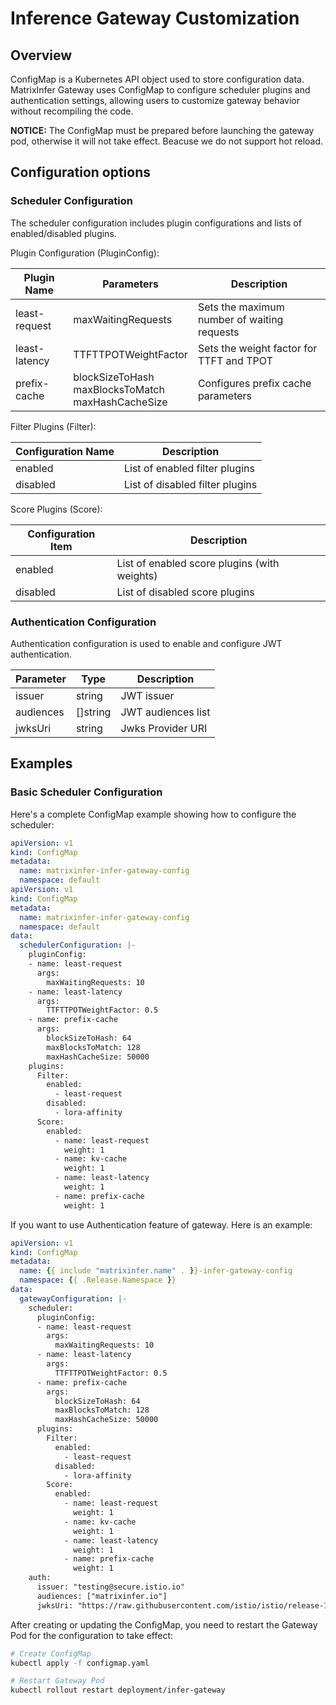 # Inference Gateway Customization

## Overview

ConfigMap is a Kubernetes API object used to store configuration data. MatrixInfer Gateway uses ConfigMap to configure scheduler plugins and authentication settings, allowing users to customize gateway behavior without recompiling the code.

**NOTICE:** The ConfigMap must be prepared before launching the gateway pod, otherwise it will not take effect. Beacuse we do not support hot reload.

## Configuration options

### Scheduler Configuration

The scheduler configuration includes plugin configurations and lists of enabled/disabled plugins.

Plugin Configuration (PluginConfig):

|Plugin Name| Parameters                                              |Description|
|-|---------------------------------------------------------|-|
|least-request| maxWaitingRequests                                      |Sets the maximum number of waiting requests|
|least-latency| TTFTTPOTWeightFactor                                    |Sets the weight factor for TTFT and TPOT|
|prefix-cache| blockSizeToHash<br />maxBlocksToMatch<br />maxHashCacheSize |Configures prefix cache parameters|

Filter Plugins (Filter):

|Configuration Name|Description|
|-|-|
|enabled|List of enabled filter plugins|
|disabled|List of disabled filter plugins|

Score Plugins (Score):

|Configuration Item|Description|
|-|-|
|enabled|List of enabled score plugins (with weights)|
|disabled|List of disabled score plugins|

### Authentication Configuration

Authentication configuration is used to enable and configure JWT authentication.

|Parameter|Type|Description|
|-|-|-|
|issuer|string|JWT issuer|
|audiences|[]string|JWT audiences list|
|jwksUri|string|Jwks Provider  URI|

<!-- Add routing rules here -->

## Examples

<!-- Add examples here -->
### Basic Scheduler Configuration

Here's a complete ConfigMap example showing how to configure the scheduler:

```yaml
apiVersion: v1
kind: ConfigMap
metadata:
  name: matrixinfer-infer-gateway-config
  namespace: default
apiVersion: v1
kind: ConfigMap
metadata:
  name: matrixinfer-infer-gateway-config
  namespace: default
data:
  schedulerConfiguration: |-
    pluginConfig:
    - name: least-request
      args: 
        maxWaitingRequests: 10
    - name: least-latency
      args:
        TTFTTPOTWeightFactor: 0.5
    - name: prefix-cache
      args:
        blockSizeToHash: 64
        maxBlocksToMatch: 128
        maxHashCacheSize: 50000
    plugins:
      Filter:
        enabled:
          - least-request
        disabled:
          - lora-affinity
      Score:
        enabled:
          - name: least-request
            weight: 1
          - name: kv-cache
            weight: 1
          - name: least-latency
            weight: 1
          - name: prefix-cache
            weight: 1
```

If you want to use Authentication feature of gateway. Here is an example:

```yaml
apiVersion: v1
kind: ConfigMap
metadata:
  name: {{ include "matrixinfer.name" . }}-infer-gateway-config
  namespace: {{ .Release.Namespace }}
data:
  gatewayConfiguration: |-
    scheduler:
      pluginConfig:
      - name: least-request
        args: 
          maxWaitingRequests: 10
      - name: least-latency
        args:
          TTFTTPOTWeightFactor: 0.5
      - name: prefix-cache
        args:
          blockSizeToHash: 64
          maxBlocksToMatch: 128
          maxHashCacheSize: 50000
      plugins:
        Filter:
          enabled:
            - least-request
          disabled:
            - lora-affinity
        Score:
          enabled:
            - name: least-request
              weight: 1
            - name: kv-cache
              weight: 1
            - name: least-latency
              weight: 1
            - name: prefix-cache
              weight: 1
    auth:
      issuer: "testing@secure.istio.io"
      audiences: ["matrixinfer.io"]
      jwksUri: "https://raw.githubusercontent.com/istio/istio/release-1.27/security/tools/jwt/samples/jwks.json"
```

After creating or updating the ConfigMap, you need to restart the Gateway Pod for the configuration to take effect:

```bash
# Create ConfigMap
kubectl apply -f configmap.yaml

# Restart Gateway Pod
kubectl rollout restart deployment/infer-gateway
```
